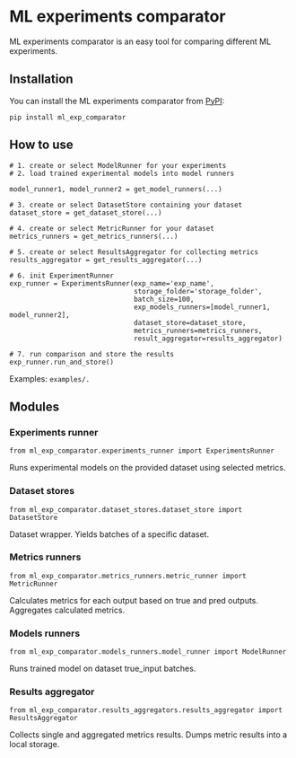 # ML experiments comparator

ML experiments comparator is an easy tool for comparing different ML experiments.

## Installation

You can install the ML experiments comparator from [PyPI](https://pypi.org/project/ml-exp-comparator/):

`pip install ml_exp_comparator`

## How to use

```
# 1. create or select ModelRunner for your experiments
# 2. load trained experimental models into model runners 

model_runner1, model_runner2 = get_model_runners(...)

# 3. create or select DatasetStore containing your dataset
dataset_store = get_dataset_store(...)

# 4. create or select MetricRunner for your dataset
metrics_runners = get_metrics_runners(...)

# 5. create or select ResultsAggregator for collecting metrics
results_aggregator = get_results_aggregator(...)

# 6. init ExperimentRunner
exp_runner = ExperimentsRunner(exp_name='exp_name', 
                               storage_folder='storage_folder', 
                               batch_size=100,
                               exp_models_runners=[model_runner1, model_runner2],
                               dataset_store=dataset_store,
                               metrics_runners=metrics_runners,
                               result_aggregator=results_aggregator)

# 7. run comparison and store the results 
exp_runner.run_and_store()
```
Examples: `examples/.`

## Modules

### Experiments runner 

`from ml_exp_comparator.experiments_runner import ExperimentsRunner`

Runs experimental models on the provided dataset using selected metrics.

### Dataset stores

`from ml_exp_comparator.dataset_stores.dataset_store import DatasetStore`

Dataset wrapper. Yields batches of a specific dataset.

### Metrics runners

`from ml_exp_comparator.metrics_runners.metric_runner import MetricRunner`

Calculates metrics for each output based on true and pred outputs. Aggregates calculated metrics.

### Models runners

`from ml_exp_comparator.models_runners.model_runner import ModelRunner`

Runs trained model on dataset true_input batches.

### Results aggregator

`from ml_exp_comparator.results_aggregators.results_aggregator import ResultsAggregator`

Collects single and aggregated metrics results. Dumps metric results into a local storage.


